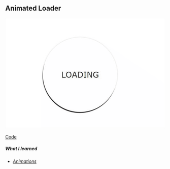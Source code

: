 ##  Animated Loader
![2](gif.gif)


[Code](https://github.com/carolinacsz/css-projects/tree/master/2-animated-loader)

##### What I learned

* *[Animations](https://www.w3schools.com/css/css3_animations.asp)*


